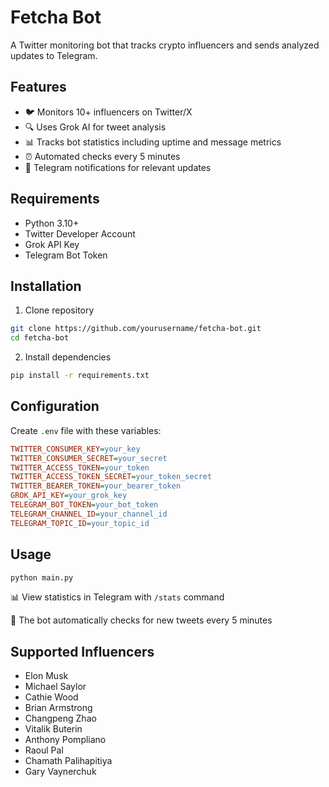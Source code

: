 # Fetcha Bot

A Twitter monitoring bot that tracks crypto influencers and sends analyzed updates to Telegram.

## Features
- 🐦 Monitors 10+ influencers on Twitter/X
- 🔍 Uses Grok AI for tweet analysis
- 📊 Tracks bot statistics including uptime and message metrics
- ⏰ Automated checks every 5 minutes
- 📨 Telegram notifications for relevant updates

## Requirements
- Python 3.10+
- Twitter Developer Account
- Grok API Key
- Telegram Bot Token

## Installation
1. Clone repository
```bash
git clone https://github.com/yourusername/fetcha-bot.git
cd fetcha-bot
```
2. Install dependencies
```bash
pip install -r requirements.txt
```

## Configuration
Create `.env` file with these variables:
```ini
TWITTER_CONSUMER_KEY=your_key
TWITTER_CONSUMER_SECRET=your_secret
TWITTER_ACCESS_TOKEN=your_token
TWITTER_ACCESS_TOKEN_SECRET=your_token_secret
TWITTER_BEARER_TOKEN=your_bearer_token
GROK_API_KEY=your_grok_key
TELEGRAM_BOT_TOKEN=your_bot_token
TELEGRAM_CHANNEL_ID=your_channel_id
TELEGRAM_TOPIC_ID=your_topic_id
```

## Usage
```bash
python main.py
```

📊 View statistics in Telegram with `/stats` command

🔧 The bot automatically checks for new tweets every 5 minutes

## Supported Influencers
- Elon Musk
- Michael Saylor
- Cathie Wood
- Brian Armstrong
- Changpeng Zhao
- Vitalik Buterin
- Anthony Pompliano
- Raoul Pal
- Chamath Palihapitiya
- Gary Vaynerchuk